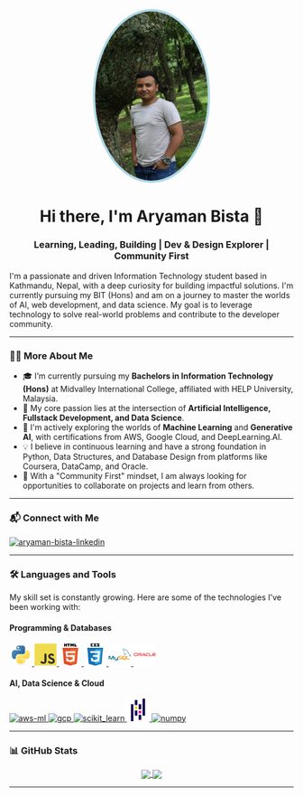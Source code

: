 <p align="center">
  <a href="https://linkedin.com/in/aryaman-bista-b93366260" target="_blank">
    <img 
      src="profile.JPEG" 
      alt="Aryaman Bista Profile Picture" 
      width="200px" 
      style="border-radius:50%; border: 4px solid #ADD8E6;">
  </a>
</p>

<div align="center">

# Hi there, I'm Aryaman Bista 👋
### Learning, Leading, Building | Dev & Design Explorer | Community First

</div>

I'm a passionate and driven Information Technology student based in Kathmandu, Nepal, with a deep curiosity for building impactful solutions. I'm currently pursuing my BIT (Hons) and am on a journey to master the worlds of AI, web development, and data science. My goal is to leverage technology to solve real-world problems and contribute to the developer community.

---

### 👨‍💻 More About Me

- 🎓 I’m currently pursuing my **Bachelors in Information Technology (Hons)** at Midvalley International College, affiliated with HELP University, Malaysia.
- 🌱 My core passion lies at the intersection of **Artificial Intelligence, Fullstack Development, and Data Science**.
- 🤖 I'm actively exploring the worlds of **Machine Learning** and **Generative AI**, with certifications from AWS, Google Cloud, and DeepLearning.AI.
- 💡 I believe in continuous learning and have a strong foundation in Python, Data Structures, and Database Design from platforms like Coursera, DataCamp, and Oracle.
- 🤝 With a "Community First" mindset, I am always looking for opportunities to collaborate on projects and learn from others.

---

### 📬 Connect with Me

<p align="left">
<a href="https://linkedin.com/in/aryaman-bista-b93366260" target="blank"><img align="center" src="https://raw.githubusercontent.com/rahuldkjain/github-profile-readme-generator/master/src/images/icons/Social/linked-in-alt.svg" alt="aryaman-bista-linkedin" height="30" width="40" /></a>
</p>

---

### 🛠️ Languages and Tools

My skill set is constantly growing. Here are some of the technologies I've been working with:

<h4>Programming & Databases</h4>
<p align="left">
  <a href="https://www.python.org" target="_blank" rel="noreferrer"> <img src="https://raw.githubusercontent.com/devicons/devicon/master/icons/python/python-original.svg" alt="python" width="40" height="40"/> </a>
  <a href="https://developer.mozilla.org/en-US/docs/Web/JavaScript" target="_blank" rel="noreferrer"> <img src="https://raw.githubusercontent.com/devicons/devicon/master/icons/javascript/javascript-original.svg" alt="javascript" width="40" height="40"/> </a>
  <a href="https://www.w3.org/html/" target="_blank" rel="noreferrer"> <img src="https://raw.githubusercontent.com/devicons/devicon/master/icons/html5/html5-original-wordmark.svg" alt="html5" width="40" height="40"/> </a>
  <a href="https://www.w3schools.com/css/" target="_blank" rel="noreferrer"> <img src="https://raw.githubusercontent.com/devicons/devicon/master/icons/css3/css3-original-wordmark.svg" alt="css3" width="40" height="40"/> </a>
  <a href="https://www.mysql.com/" target="_blank" rel="noreferrer"> <img src="https://raw.githubusercontent.com/devicons/devicon/master/icons/mysql/mysql-original-wordmark.svg" alt="mysql" width="40" height="40"/> </a>
  <a href="https://www.oracle.com/database/" target="_blank" rel="noreferrer"> <img src="https://raw.githubusercontent.com/devicons/devicon/master/icons/oracle/oracle-original.svg" alt="oracle" width="40" height="40"/> </a>
</p>

<h4>AI, Data Science & Cloud</h4>
<p align="left">
  <a href="https://aws.amazon.com/machine-learning/" target="_blank" rel="noreferrer"> <img src="https://cdn.worldvectorlogo.com/logos/aws-machine-learning.svg" alt="aws-ml" width="40" height="40"/> </a>
  <a href="https://cloud.google.com/" target="_blank" rel="noreferrer"> <img src="https://www.vectorlogo.zone/logos/google_cloud/google_cloud-icon.svg" alt="gcp" width="40" height="40"/> </a>
  <a href="https://scikit-learn.org/" target="_blank" rel="noreferrer"> <img src="https://upload.wikimedia.org/wikipedia/commons/0/05/Scikit_learn_logo_small.svg" alt="scikit_learn" width="40" height="40"/> </a>
  <a href="https://pandas.pydata.org/" target="_blank" rel="noreferrer"> <img src="https://raw.githubusercontent.com/devicons/devicon/2ae2a900d2f041da66e950e4d48052658d850630/icons/pandas/pandas-original.svg" alt="pandas" width="40" height="40"/> </a>
  <a href="https://numpy.org/" target="_blank" rel="noreferrer"> <img src="https://www.vectorlogo.zone/logos/numpy/numpy-icon.svg" alt="numpy" width="40" height="40"/> </a>
</p>

---

### 📊 GitHub Stats


<p align="center">
  <a href="https://github.com/anuraghazra/github-readme-stats">
    <img align="center" src="https://github-readme-stats.vercel.app/api?username=Aryamanbista&show_icons=true&theme=dracula&rank_icon=github" />
  </a>
  <a href="https://github.com/anuraghazra/github-readme-stats">
    <img align="center" src="https://github-readme-stats.vercel.app/api/top-langs/?username=Aryamanbista&layout=compact&theme=dracula" />
  </a>
</p>

---
